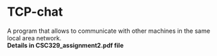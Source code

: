 # TCP-chat
A program that allows to communicate with other machines in the same local area network.<br>
**Details in CSC329_assignment2.pdf file**
